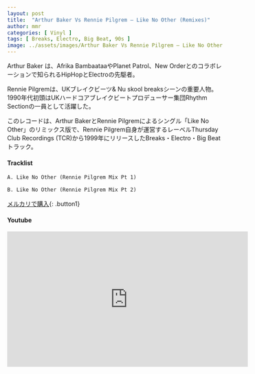 ```yaml
---
layout: post
title:  "Arthur Baker Vs Rennie Pilgrem – Like No Other (Remixes)"
author: mmr
categories: [ Vinyl ]
tags: [ Breaks, Electro, Big Beat, 90s ]
image: ../assets/images/Arthur Baker Vs Rennie Pilgrem – Like No Other (Remixes).webp
---
```


Arthur Baker は、Afrika BambaataaやPlanet Patrol、New Orderとのコラボレーションで知られるHipHopとElectroの先駆者。

Rennie Pilgremは、UKブレイクビーツ& Nu skool breaksシーンの重要人物。1990年代初頭はUKハードコアブレイクビートプロデューサー集団Rhythm Sectionの一員として活躍した。

このレコードは、Arthur BakerとRennie Pilgremによるシングル「Like No Other」のリミックス版で、Rennie Pilgrem自身が運営するレーベルThursday Club Recordings (TCR)から1999年にリリースしたBreaks・Electro・Big Beatトラック。

#### Tracklist
```md
A. Like No Other (Rennie Pilgrem Mix Pt 1)

B. Like No Other (Rennie Pilgrem Mix Pt 2)
```

[メルカリで購入](https://jp.mercari.com/item/m55195821890?afid=6142608987){: .button1}

#### Youtube
<iframe width="560" height="315" src="https://www.youtube.com/embed/pro291Ujs4Y?si=9VpUkriaSso19Ody" title="YouTube video player" frameborder="0" allow="accelerometer; autoplay; clipboard-write; encrypted-media; gyroscope; picture-in-picture; web-share" referrerpolicy="strict-origin-when-cross-origin" allowfullscreen></iframe>